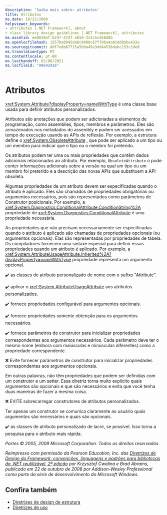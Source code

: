 ```yaml
---
description: 'Saiba mais sobre: atributos'
title: Atributos
ms.date: 10/22/2008
helpviewer_keywords:
- attributes [.NET Framework], about
- class library design guidelines [.NET Framework], attributes
ms.assetid: ee0038ef-b247-4747-a650-3c5c5cd58d8b
ms.openlocfilehash: 1557ba0945da0c8498c67f70ba4a01dd0bbe432e
ms.sourcegitcommit: ddf7edb67715a5b9a45e3dd44536dabc153c1de0
ms.translationtype: MT
ms.contentlocale: pt-BR
ms.lasthandoff: 02/06/2021
ms.locfileid: "99642416"
---
```

# <a name="attributes"></a>Atributos

<xref:System.Attribute?displayProperty=nameWithType> é uma classe base usada para definir atributos personalizados.

 Atributos são anotações que podem ser adicionadas a elementos de programação, como assemblies, tipos, membros e parâmetros. Eles são armazenados nos metadados do assembly e podem ser acessados em tempo de execução usando as APIs de reflexão. Por exemplo, a estrutura define o <xref:System.ObsoleteAttribute> , que pode ser aplicado a um tipo ou um membro para indicar que o tipo ou o membro foi preterido.

 Os atributos podem ter uma ou mais propriedades que contêm dados adicionais relacionados ao atributo. Por exemplo, `ObsoleteAttribute` o pode conter informações adicionais sobre a versão na qual um tipo ou um membro foi preterido e a descrição das novas APIs que substituem a API obsoleta.

 Algumas propriedades de um atributo devem ser especificadas quando o atributo é aplicado. Eles são chamados de propriedades obrigatórias ou argumentos necessários, pois são representados como parâmetros de Construtor posicionais. Por exemplo, a <xref:System.Diagnostics.ConditionalAttribute.ConditionString%2A> propriedade de <xref:System.Diagnostics.ConditionalAttribute> é uma propriedade necessária.

 As propriedades que não precisam necessariamente ser especificadas quando o atributo é aplicado são chamadas de propriedades opcionais (ou argumentos opcionais). Elas são representadas por propriedades de tabela. Os compiladores fornecem uma sintaxe especial para definir essas propriedades quando um atributo é aplicado. Por exemplo, a <xref:System.AttributeUsageAttribute.Inherited%2A?displayProperty=nameWithType> propriedade representa um argumento opcional.

 ✔️ as classes de atributo personalizado de nome com o sufixo "Attribute".

 ✔️ aplicar o <xref:System.AttributeUsageAttribute> aos atributos personalizados.

 ✔️ fornece propriedades configurável para argumentos opcionais.

 ✔️ fornece propriedades somente obtenção para os argumentos necessários.

 ✔️ fornece parâmetros de construtor para inicializar propriedades correspondentes aos argumentos necessários. Cada parâmetro deve ter o mesmo nome (embora com maiúsculas e minúsculas diferentes) como a propriedade correspondente.

 ❌ Evite fornecer parâmetros de construtor para inicializar propriedades correspondentes aos argumentos opcionais.

 Em outras palavras, não têm propriedades que podem ser definidas com um construtor e um setter. Essa diretriz torna muito explícito quais argumentos são opcionais e que são necessários e evita que você tenha duas maneiras de fazer a mesma coisa.

 ❌ EVITE sobrecarregar construtores de atributos personalizados.

 Ter apenas um construtor se comunica claramente ao usuário quais argumentos são necessários e quais são opcionais.

 ✔️ as classes de atributo personalizado de lacre, se possível. Isso torna a pesquisa para o atributo mais rápida.

 *Partes &copy; 2005, 2009 Microsoft Corporation. Todos os direitos reservados.*

 *Reimpresso com permissão da Pearson Education, Inc. das [Diretrizes de Design do Framework: convenções, linguagens e padrões para bibliotecas do .NET reutilizável, 2ª edição](https://www.informit.com/store/framework-design-guidelines-conventions-idioms-and-9780321545619) por Krzysztof Cwalina e Brad Abrams, publicado em 22 de outubro de 2008 por Addison-Wesley Professional como parte da série de desenvolvimento do Microsoft Windows.*

## <a name="see-also"></a>Confira também

- [Diretrizes de design de estrutura](index.md)
- [Diretrizes de uso](usage-guidelines.md)

